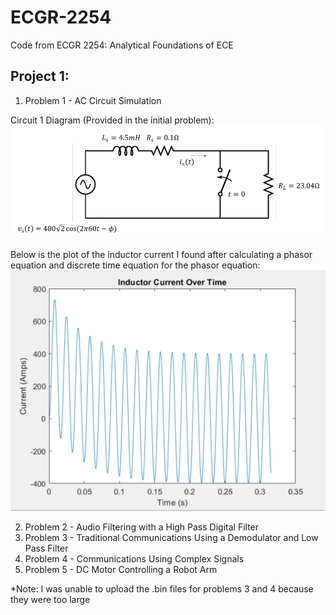 # ECGR-2254
Code from ECGR 2254: Analytical Foundations of ECE

## Project 1:
1. Problem 1 - AC Circuit Simulation

Circuit 1 Diagram (Provided in the initial problem):
![Problem 1 AC Circuit Diagram](Problem_1_Circuit.PNG)

Below is the plot of the inductor current I found after calculating a phasor equation and discrete time equation for the phasor equation:
![Problem 1 Inductor Current Plot](Problem_1_Graph1.PNG)

2. Problem 2 - Audio Filtering with a High Pass Digital Filter
3. Problem 3 - Traditional Communications Using a Demodulator and Low Pass Filter
4. Problem 4 - Communications Using Complex Signals
5. Problem 5 - DC Motor Controlling a Robot Arm

*Note: I was unable to upload the .bin files for problems 3 and 4 because they were too large
